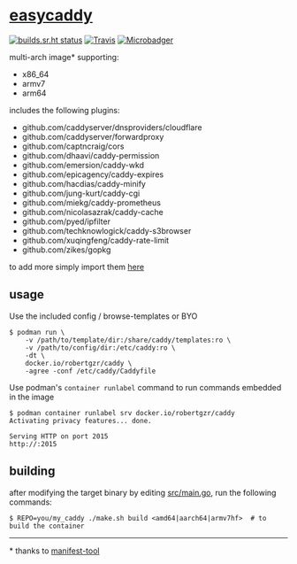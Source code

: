 # [easycaddy](https://hub.docker.com/r/robertgzr/caddy)

[![builds.sr.ht status](https://builds.sr.ht/~robertgzr/easycaddy/.build.yml.svg)](https://builds.sr.ht/~robertgzr/easycaddy/.build.yml?) [![Travis](https://img.shields.io/travis/robertgzr/docker-caddy/master.svg?label=travis)](https://travis-ci.org/robertgzr/docker-caddy.svg?branch=master) [![Microbadger](https://images.microbadger.com/badges/image/robertgzr/caddy.svg)](https://microbadger.com/images/robertgzr/caddy "Get your own image badge on microbadger.com")

multi-arch image* supporting:

* x86_64
* armv7
* arm64

includes the following plugins:

* github.com/caddyserver/dnsproviders/cloudflare
* github.com/caddyserver/forwardproxy
* github.com/captncraig/cors
* github.com/dhaavi/caddy-permission
* github.com/emersion/caddy-wkd
* github.com/epicagency/caddy-expires
* github.com/hacdias/caddy-minify
* github.com/jung-kurt/caddy-cgi
* github.com/miekg/caddy-prometheus
* github.com/nicolasazrak/caddy-cache
* github.com/pyed/ipfilter
* github.com/techknowlogick/caddy-s3browser
* github.com/xuqingfeng/caddy-rate-limit
* github.com/zikes/gopkg

to add more simply import them [here](src/main.go)

## usage

Use the included config / browse-templates or BYO

```
$ podman run \
    -v /path/to/template/dir:/share/caddy/templates:ro \
    -v /path/to/config/dir:/etc/caddy:ro \
    -dt \
    docker.io/robertgzr/caddy \
    -agree -conf /etc/caddy/Caddyfile
```


Use podman's `container runlabel` command to run commands embedded in the image

```
$ podman container runlabel srv docker.io/robertgzr/caddy
Activating privacy features... done.

Serving HTTP on port 2015
http://:2015
```

## building

after modifying the target binary by editing [src/main.go](src/main.go), run the following commands:

```
$ REPO=you/my_caddy ./make.sh build <amd64|aarch64|armv7hf>  # to build the container
```

---

\* thanks to [manifest-tool](https://github.com/estesp/manifest-tool)
